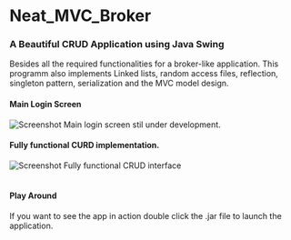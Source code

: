 # Neat_MVC_Broker
### A Beautiful CRUD Application using Java Swing
Besides all the required functionalities for a broker-like application. This programm also implements
Linked lists, random access files, reflection, singleton pattern, serialization and the MVC model design. 
#### Main Login Screen
![Screenshot]("/res/screenshos.png") 
Main login screen stil under development.
#### Fully functional CURD  implementation.
![Screenshot]("/res/screenshots.png") 
Fully functional CRUD interface  
</br>
#### Play Around
If you want to see the app in action double click the .jar file to launch the application. 
